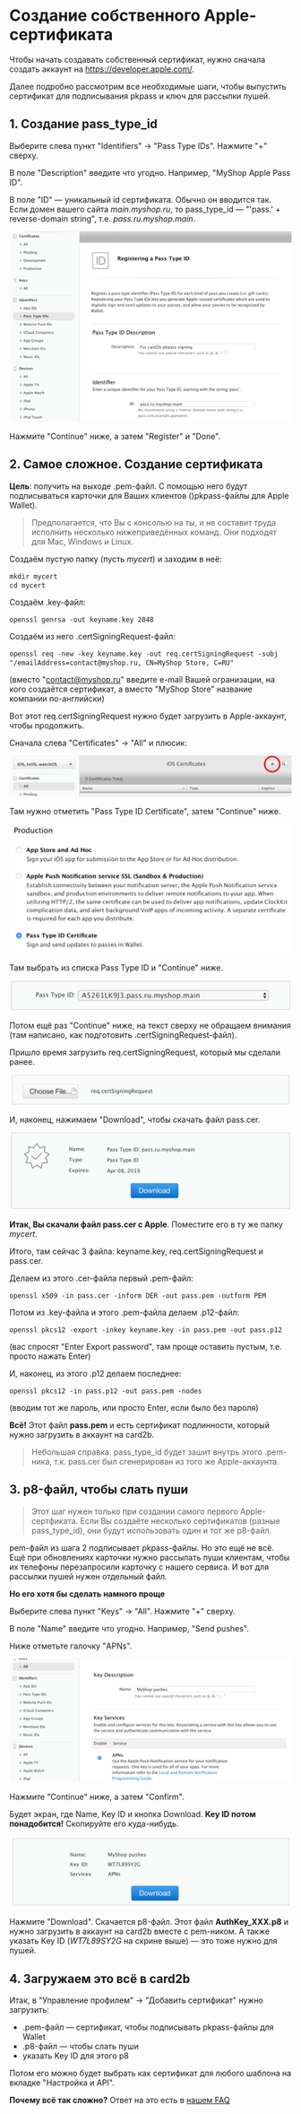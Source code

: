 # Создание собственного Apple-сертификата

Чтобы начать создавать собственный сертификат, нужно сначала создать аккаунт на https://developer.apple.com/.

Далее подробно рассмотрим все необходимые шаги, чтобы выпустить сертификат для подписывания pkpass и ключ для рассылки пушей.


## 1. Создание pass_type_id

Выберите слева пункт "Identifiers" → "Pass Type IDs". Нажмите "+" сверху. 

В поле "Description" введите что угодно. Например, "MyShop Apple Pass ID". 
 
В поле "ID" — уникальный id сертификата. 
Обычно он вводится так. Если домен вашего сайта *main.myshop.ru*, то pass_type_id — "'pass.' + reverse-domain string", т.е. *pass.ru.myshop.main*.

![screenshot: register pass_type_id](../img/screen_pass_type_id_1.png)    

Нажмите "Continue" ниже, а затем "Register" и "Done".  


## 2. Самое сложное. Создание сертификата

**Цель**: получить на выходе .pem-файл. С помощью него будут подписываться карточки для Ваших клиентов ()pkpass-файлы для Apple Wallet).

> Предполагается, что Вы с консолью на ты, и не составит труда исполнить несколько нижеприведённых команд. Они подходят для Mac, Windows и Linux. 

Создаём пустую папку (пусть *mycert*) и заходим в неё:

```
mkdir mycert
cd mycert
```

Создаём .key-файл: 

```
openssl genrsa -out keyname.key 2048
```

Создаём из него .certSigningRequest-файл:

```
openssl req -new -key keyname.key -out req.certSigningRequest -subj "/emailAddress=contact@myshop.ru, CN=MyShop Store, C=RU"
```

(вместо "contact@myshop.ru" введите e-mail Вашей огранизации, на кого создаётся сертификат, а вместо "MyShop Store" название компании по-английски)

Вот этот req.certSigningRequest нужно будет загрузить в Apple-аккаунт, чтобы продолжить.

Сначала слева "Certificates" → "All" и плюсик:

![screenshot: certificates all plus](../img/screen_cert_step_1.png)

Там нужно отметить "Pass Type ID Certificate", затем "Continue" ниже.

![screenshot: choose pass type id](../img/screen_cert_step_2.png)

Там выбрать из списка Pass Type ID и "Continue" ниже.

![screenshot: choose pass type id](../img/screen_cert_step_3.png)

Потом ещё раз "Continue" ниже, на текст сверху не обращаем внимания (там написано, как подготовить .certSigningRequest-файл).

Пришло время загрузить req.certSigningRequest, который мы сделали ранее.

![screenshot: upload certSigningRequest file](../img/screen_cert_step_4.png)

И, наконец, нажимаем "Download", чтобы скачать файл pass.cer.

![screenshot: download cer file](../img/screen_cert_step_5.png)

**Итак, Вы скачали файл pass.cer с Apple**. Поместите его в ту же папку *mycert*.

Итого, там сейчас 3 файла: keyname.key, req.certSigningRequest и pass.cer.

Делаем из этого .cer-файла первый .pem-файл:

```
openssl x509 -in pass.cer -inform DER -out pass.pem -outform PEM
```

Потом из .key-файла и этого .pem-файла делаем .p12-файл:

```
openssl pkcs12 -export -inkey keyname.key -in pass.pem -out pass.p12
```

(вас спросят "Enter Export password", там проще оставить пустым, т.е. просто нажать Enter)

И, наконец, из этого .p12 делаем последнее:

```
openssl pkcs12 -in pass.p12 -out pass.pem -nodes
```

(вводим тот же пароль, или просто Enter, если было без пароля)

**Всё!** Этот файл **pass.pem** и есть сертификат подлинности, который нужно загрузить в аккаунт на card2b. 

> Небольшая справка. pass_type_id будет зашит внутрь этого .pem-ника, т.к. pass.cer был сгенерирован из того же Apple-аккаунта.


## 3. p8-файл, чтобы слать пуши

> Этот шаг нужен только при создании самого первого Apple-сертфиката. Если Вы создаёте несколько сертификатов (разные pass_type_id), они будут использовать один и тот же p8-файл.

pem-файл из шага 2 подписывает pkpass-файлы. Но это ещё не всё. 
Ещё при обновлениях карточки нужно рассылать пуши клиентам, чтобы их телефоны перезапросили карточку с нашего сервиса.
И вот для рассылки пушей нужен отдельный файл. 

**Но его хотя бы сделать намного проще**

Выберите слева пункт "Keys" → "All". Нажмите "+" сверху. 

В поле "Name" введите что угодно. Например, "Send pushes".

Ниже отметьте галочку "APNs". 

![screenshot](../img/screen_key_step_1.png)

Нажмите "Continue" ниже, а затем "Confirm".

Будет экран, где Name, Key ID и кнопка Download. **Key ID потом понадобится!** Скопируйте его куда-нибудь.

![screenshot](../img/screen_key_step_2.png)

Нажмите "Download". Скачается p8-файл. Этот файл **AuthKey_XXX.p8** и нужно загрузить в аккаунт на card2b вместе с pem-ником. 
А также указать Key ID (*WT7L89SY2G* на скрине выше) — это тоже нужно для пушей.


## 4. Загружаем это всё в card2b

Итак, в "Управление профилем" → "Добавить сертификат" нужно загрузить:
- .pem-файл — сертификат, чтобы подписывать pkpass-файлы для Wallet
- .p8-файл — чтобы слать пуши
- указать Key ID для этого p8

Потом его можно будет выбрать как сертификат для любого шаблона на вкладке "Настройка и API".

**Почему всё так сложно?** Ответ на это есть в [нашем FAQ](./certs-faq.md#q:-почему-всё-так-сложно?)
